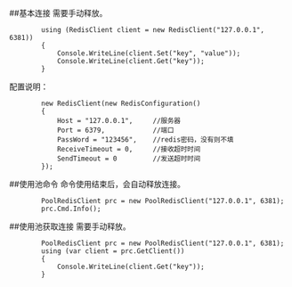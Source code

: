 

##基本连接
需要手动释放。

            using (RedisClient client = new RedisClient("127.0.0.1", 6381))
            {
                Console.WriteLine(client.Set("key", "value"));
                Console.WriteLine(client.Get("key"));
            }

配置说明：

            new RedisClient(new RedisConfiguration()
            {
                Host = "127.0.0.1",     //服务器
                Port = 6379,            //端口
                PassWord = "123456",    //redis密码，没有则不填
                ReceiveTimeout = 0,     //接收超时时间
                SendTimeout = 0         //发送超时时间
            });


##使用池命令
命令使用结束后，会自动释放连接。

            PoolRedisClient prc = new PoolRedisClient("127.0.0.1", 6381);
            prc.Cmd.Info();


##使用池获取连接
需要手动释放。

            PoolRedisClient prc = new PoolRedisClient("127.0.0.1", 6381);
            using (var client = prc.GetClient())
            {
                Console.WriteLine(client.Get("key"));
            }
